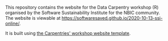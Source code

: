 
This repository contains the website for the Data Carpentry workshop (R) organised by the Software Sustainability Institute for the NBIC community. The website is viewable at https://softwaresaved.github.io/2020-10-13-ssi-online/.

It is built using [the Carpentries' workshop website template](https://github.com/carpentries/workshop-template).
